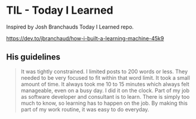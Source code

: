 # TIL - Today I Learned
Inspired by Josh Branchauds Today I Learned repo.

https://dev.to/jbranchaud/how-i-built-a-learning-machine-45k9

## His guidelines
> It was tightly constrained. I limited posts to 200 words or less. They needed to be very focused to fit within that word limit.
> It took a small amount of time. It always took me 10 to 15 minutes which always felt manageable, even on a busy day.
> I did it on the clock. Part of my job as software developer and consultant is to learn. There is simply too much to know, so learning has to happen on the job. By making this part of my work routine, it was easy to do everyday.
